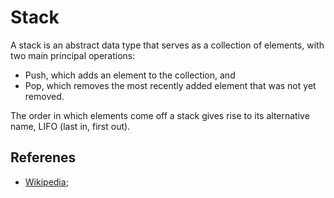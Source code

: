# Stack

A stack is an abstract data type that serves as a collection of elements, with two main principal operations:

* Push, which adds an element to the collection, and
* Pop, which removes the most recently added element that was not yet removed.

The order in which elements come off a stack gives rise to its alternative name, LIFO (last in, first out).

## Referenes

- [Wikipedia](https://en.wikipedia.org/wiki/Stack_(abstract_data_type));